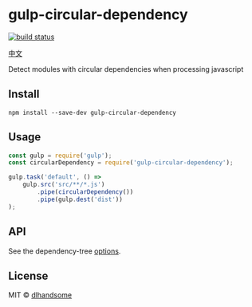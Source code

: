 # gulp-circular-dependency

[![build status](https://secure.travis-ci.org/dlhandsome/gulp-circular-dependency.svg)](https://travis-ci.org/dlhandsome/gulp-circular-dependency.svg)

[中文](./README_ZH.md)

Detect modules with circular dependencies when processing javascript

## Install

```
npm install --save-dev gulp-circular-dependency
```

## Usage

```js
const gulp = require('gulp');
const circularDependency = require('gulp-circular-dependency');

gulp.task('default', () =>
	gulp.src('src/**/*.js')
		.pipe(circularDependency())
		.pipe(gulp.dest('dist'))
);
```

## API

See the dependency-tree [options](https://github.com/dependents/node-dependency-tree#options).

## License

MIT © [dlhandsome](./LICENSE)